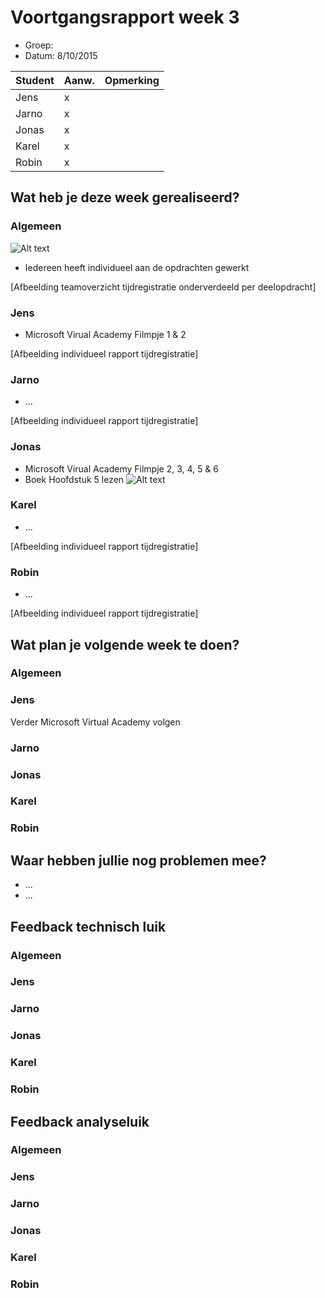 # Voortgangsrapport week 3

* Groep:
* Datum: 8/10/2015

| Student  | Aanw. | Opmerking |
| :---     | :---  | :---      |
| Jens |   x    |           |
| Jarno |   x    |           |
| Jonas |    x   |           |
| Karel |    x   |           |
| Robin |    x   |           |

## Wat heb je deze week gerealiseerd?

### Algemeen

![Alt text](http://i.imgur.com/47mZ4Y7.png)

* Iedereen heeft individueel aan de opdrachten gewerkt


[Afbeelding teamoverzicht tijdregistratie onderverdeeld per deelopdracht]

### Jens

* Microsoft Virual Academy Filmpje 1 & 2

[Afbeelding individueel rapport tijdregistratie]

### Jarno

* ...

[Afbeelding individueel rapport tijdregistratie]

### Jonas

* Microsoft Virual Academy Filmpje 2, 3, 4, 5 & 6
* Boek Hoofdstuk 5 lezen
![Alt text](http://i.imgur.com/uV5UJgm.png)


### Karel

* ...

[Afbeelding individueel rapport tijdregistratie]

### Robin

* ...

[Afbeelding individueel rapport tijdregistratie]


## Wat plan je volgende week te doen?

### Algemeen
### Jens
Verder Microsoft Virtual Academy volgen
### Jarno
### Jonas
### Karel
### Robin


## Waar hebben jullie nog problemen mee?

* ...
* ...

## Feedback technisch luik

### Algemeen

### Jens
### Jarno
### Jonas
### Karel
### Robin

## Feedback analyseluik

### Algemeen

### Jens
### Jarno
### Jonas
### Karel
### Robin

